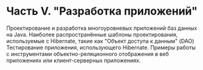 # Часть V. "Разработка приложений"
Проектирование и разработка многоуровневых приложений баз данных на Java.
Наиболее распространённые шаблоны проектирования, используемые с Hibernate, такие как "Объект доступа к данным" (DAO)
Тестирование приложения, использующего Hibernate.
Примеры работы с инструментами объектно-реляционного отображения в веб приложениях или клиент-серверных приложениях.